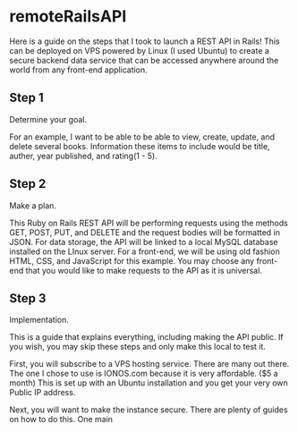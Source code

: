 # remoteRailsAPI
Here is a guide on the steps that I took to launch a REST API in Rails! This can be deployed on VPS powered by Linux (I used Ubuntu) to create a secure backend data service that can be accessed anywhere around the world from any front-end application.


Step 1
--------

Determine your goal. 

For an example, I want to be able to be able to view, create, update, and delete several books. Information these items to include would be title, auther, year published, and rating(1 - 5). 

Step 2
--------

Make a plan.

This Ruby on Rails REST API will be performing requests using the methods GET, POST, PUT, and DELETE and the request bodies will be formatted in JSON. For data storage, the API will be linked to a local MySQL database installed on the LInux server. For a front-end, we will be using old fashion HTML, CSS, and JavaScript for this example. You may choose any front-end that you would like to make requests to the API as it is universal.

Step 3
---------

Implementation.

This is a guide that explains everything, including making the API public. If you wish, you may skip these steps and only make this local to test it.

First, you will subscribe to a VPS hosting service. There are many out there. The one I chose to use is IONOS.com because it is very affordable. ($5 a month) This is set up with an Ubuntu installation and you get your very own Public IP address.

Next, you will want to make the instance secure. There are plenty of guides on how to do this. One main 
